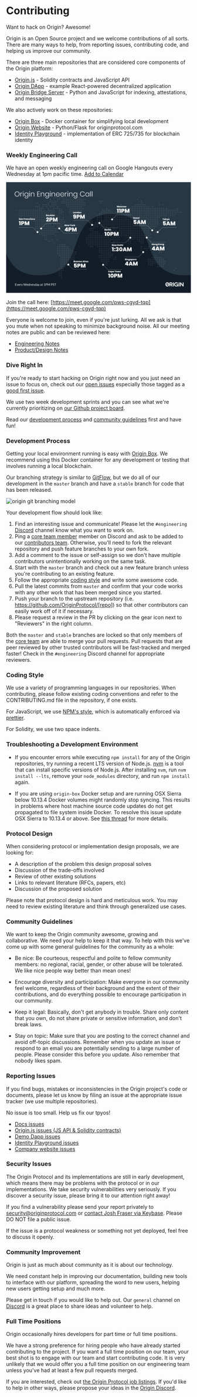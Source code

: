 # Contributing

Want to hack on Origin? Awesome!

Origin is an Open Source project and we welcome contributions of all sorts. There are many ways to help, from reporting issues, contributing code, and helping us improve our community.

There are three main repositories that are considered core components of the Origin platform:

- [Origin.js](https://github.com/OriginProtocol/origin/tree/master/origin-js#origin-js) - Solidity contracts and JavaScript API
- [Origin DApp](https://github.com/OriginProtocol/origin/tree/master/origin-dapp#origin-demo-dapp) - example React-powered decentralized application
- [Origin Bridge Server](https://github.com/OriginProtocol/origin/tree/master/origin-bridge#origin-bridge-server) - Python and JavaScript for indexing, attestations, and messaging

We also actively work on these repositories:

- [Origin Box](https://github.com/OriginProtocol/origin/blob/master/DEVELOPMENT.md#using-docker-compose) - Docker container for simplifying local development
- [Origin Website](https://github.com/OriginProtocol/origin-website) - Python/Flask for originprotocol.com
- [Identity Playground](https://github.com/OriginProtocol/origin-playground#origin-identity-playground) - implementation of ERC 725/735 for blockchain identity

### Weekly Engineering Call

We have an open weekly engineering call on Google Hangouts every Wednesday at 1pm pacific time. [Add to Calendar](https://calendar.google.com/event?action=TEMPLATE&tmeid=YXBiOThhc2s3cnE4NGltMXFwbWhpY3ZpNm9fMjAxOTAxMDlUMjAzMDAwWiBtaWNhaEBvcmlnaW5wcm90b2NvbC5jb20&tmsrc=micah%40originprotocol.com&scp=ALL)

<a href="https://meet.google.com/pws-cgyd-tqp"><img src="images/origin_engineering_call.png" /></a>

Join the call here: [https://meet.google.com/pws-cgyd-tqp](https://meet.google.com/pws-cgyd-tqp)

Everyone is welcome to join, even if you're just lurking. All we ask is that you mute when not speaking to minimize background noise. All our meeting notes are public and can be reviewed here:

- [Engineering Notes](https://docs.google.com/document/d/1aRcAk_rEjRgd1BppzxZJK9RXfDkbuwKKH8nPQk7FfaU)
- [Product/Design Notes](https://docs.google.com/document/d/1tVx2O3qeplh9vawJpURTsJxZfUe1B0FrTHOMJbxKm-s)

### Dive Right In

If you're ready to start hacking on Origin right now and you just need an issue to focus on, check out our [open issues](https://github.com/search?utf8=%E2%9C%93&q=user%3AOriginProtocol+is%3Aopen+&type=Issues) especially those tagged as a [good first issue](
https://github.com/search?utf8=%E2%9C%93&q=user%3AOriginProtocol+is%3Aopen++label%3A%22good+first+issue%22&type=Issues&ref=advsearch&l=&l=).

We use two week development sprints and you can see what we're currently prioritizing on [our Github project board](https://github.com/orgs/OriginProtocol/projects/2).

Read our [development process](#contributing-email-development-process) and [community guidelines](#contributing-email-community-guidelines) first and have fun!

### Development Process

Getting your local environment running is easy with [Origin Box](https://github.com/OriginProtocol/origin/tree/master/development#origin-box). We recommend using this Docker container for any development or testing that involves running a local blockchain.

Our branching strategy is similar to [GitFlow](http://nvie.com/posts/a-successful-git-branching-model/), but we do all of our development in the `master` branch and have a `stable` branch for code that has been released.

![origin git branching model](https://user-images.githubusercontent.com/273937/44440088-78243780-a57b-11e8-9ecf-ec6c9490b302.jpeg)

Your development flow should look like:

1. Find an interesting issue and communicate! Please let the `#engineering` [Discord](https://discord.gg/jyxpUSe) channel know what you want to work on.
1. Ping a [core team member](https://github.com/orgs/OriginProtocol/teams/core/members) member on Discord and ask to be added to our [contributors team](https://github.com/orgs/OriginProtocol/teams/contributors). Otherwise, you'll need to fork the relevant repository and push feature branches to your own fork.
1. Add a comment to the issue or self-assign so we don't have multiple contributors unintentionally working on the same task.
1. Start with the `master` branch and check out a new feature branch unless you're contributing to an existing feature.
1. Follow the appropriate [coding style](#contributing-email-coding-style) and write some awesome code.
1. Pull the latest commits from `master` and confirm that your code works with any other work that has been merged since you started.
1. Push your branch to the upstream repository (i.e. https://github.com/OriginProtocol/[repo]) so that other contributors can easily work off of it if necessary.
1. Please request a review in the PR by clicking on the gear icon next to "Reviewers" in the right column.

Both the `master` and `stable` branches are locked so that only members of the [core team](https://github.com/orgs/OriginProtocol/teams/core) are able to merge your pull requests. Pull requests that are peer reviewed by other trusted contributors will be fast-tracked and merged faster! Check in the `#engineering` Discord channel for appropriate reviewers.

### Coding Style

We use a variety of programming languages in our repositories. When contributing, please follow existing coding conventions and refer to the CONTRIBUTING.md file in the repository, if one exists. 

For JavaScript, we use [NPM's style](https://docs.npmjs.com/misc/coding-style), which is automatically enforced via [prettier](https://prettier.io/).

For Solidity, we use two space indents.

### Troubleshooting a Development Environment

* If you encounter errors while executing `npm install` for any of the Origin repositories, try running a recent LTS version of Node.js. [nvm](https://github.com/creationix/nvm) is a tool that can install specific versions of Node.js. After installing `nvm`, run `nvm install --lts`, remove your `node_modules` directory, and run `npm install` again.

* If you are using `origin-box` Docker setup and are running OSX Sierra below 10.13.4 Docker volumes might randomly stop syncing. This results in problems where host machine source code updates do not get propagated to file system inside Docker. To resolve this issue update OSX Sierra to 10.13.4 or above. See [this thread](https://github.com/EugenMayer/docker-sync/issues/517) for more details. 

### Protocol Design

When considering protocol or implementation design proposals, we are looking for:

- A description of the problem this design proposal solves
- Discussion of the trade-offs involved
- Review of other existing solutions
- Links to relevant literature (RFCs, papers, etc)
- Discussion of the proposed solution

Please note that protocol design is hard and meticulous work. You may need to review existing literature and think through generalized use cases.

### Community Guidelines

We want to keep the Origin community awesome, growing and collaborative. We need your help to keep it that way. To help with this we've come up with some general guidelines for the community as a whole:

- Be nice: Be courteous, respectful and polite to fellow community members: no regional, racial, gender, or other abuse will be tolerated. We like nice people way better than mean ones!

- Encourage diversity and participation: Make everyone in our community feel welcome, regardless of their background and the extent of their contributions, and do everything possible to encourage participation in our community.

- Keep it legal: Basically, don't get anybody in trouble. Share only content that you own, do not share private or sensitive information, and don't break laws.

- Stay on topic: Make sure that you are posting to the correct channel and avoid off-topic discussions. Remember when you update an issue or respond to an email you are potentially sending to a large number of people. Please consider this before you update. Also remember that nobody likes spam.

### Reporting Issues

If you find bugs, mistakes or inconsistencies in the Origin project's code or
documents, please let us know by filing an issue at the appropriate issue
tracker (we use multiple repositories). 

<aside class="notice">
No issue is too small. Help us fix our tpyos!
</aside>

 - [Docs issues](https://github.com/OriginProtocol/docs/issues)
 - [Origin.js issues (JS API & Solidity contracts)](https://github.com/OriginProtocol/origin-js/issues)
 - [Demo Dapp issues](https://github.com/OriginProtocol/demo-dapp/issues)
 - [Identity Playground issues](https://github.com/OriginProtocol/identity-playground/issues)
 - [Company website issues](https://github.com/OriginProtocol/company-website/issues)

### Security Issues

The Origin Protocol and its implementations are still in early development, which means there may be problems with the protocol or in our implementations. We take security vulnerabilities very seriously. If you discover a security issue, please bring it to our attention right away!

If you find a vulnerability please send your report privately to [security@originprotocol.com](mailto:security@originprotocol.com) or [contact Josh Fraser via Keybase](https://keybase.io/joshfraser). Please DO NOT file a public issue.

If the issue is a protocol weakness or something not yet deployed, feel free to discuss it openly.

### Community Improvement

Origin is just as much about community as it is about our technology.

We need constant help in improving our documentation, building new tools to interface with our platform, spreading the word to new users, helping new users getting setup and much more.

Please get in touch if you would like to help out. Our `general` channel on [Discord](https://discord.gg/jyxpUSe) is a great place to share ideas and volunteer to help.

### Full Time Positions

Origin occasionally hires developers for part time or full time positions. 

We have a strong preference for hiring people who have already started contributing to the project. If you want a full time position on our team, your best shot is to engage with our team and start contributing code. It is very unlikely that we would offer you a full time position on our engineering team unless you've had at least a few pull requests merged.

If you are interested, check out [the Origin Protocol job listings](https://angel.co/originprotocol/jobs). If you'd like to help in other ways, please propose your ideas in the [Origin Discord](https://discord.gg/jyxpUSe).
